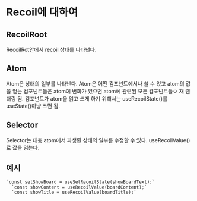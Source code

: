 # Recoil에 대하여

## RecoilRoot

RecoilRot안에서 recoil 상태를 나타낸다.

## Atom

Atom은 상태의 일부를 나타낸다. Atom은 어떤 컴포넌트에서나 쓸 수 있고 atom의 값을 얻는 컴포넌트들은 atom에 변화가 있으면 atom에 관련된 모든 컴포넌트들ㅇ 재 렌더링 됨.
컴포넌트가 atom을 읽고 쓰게 하기 위해서는 useRecoilState()를 useState()마냥 쓰면 됨.

## Selector

Selector는 대충 atom에서 파생된 상태의 일부를 수정할 수 있다. useRecoilValue()로 값을 읽는다.

## 예시
```  
`const setShowBoard = useSetRecoilState(showBoardText);`
  `const showContent = useRecoilValue(boardContent);`
  `const showTitle = useRecoilValue(boardTitle);`
  ```

